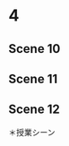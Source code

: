 # 4

## Scene 10
## Scene 11
## Scene 12

＊授業シーン


<!--stackedit_data:
eyJoaXN0b3J5IjpbLTcwNTg2ODkxNiwtOTY2OTQ5NDEzXX0=
-->